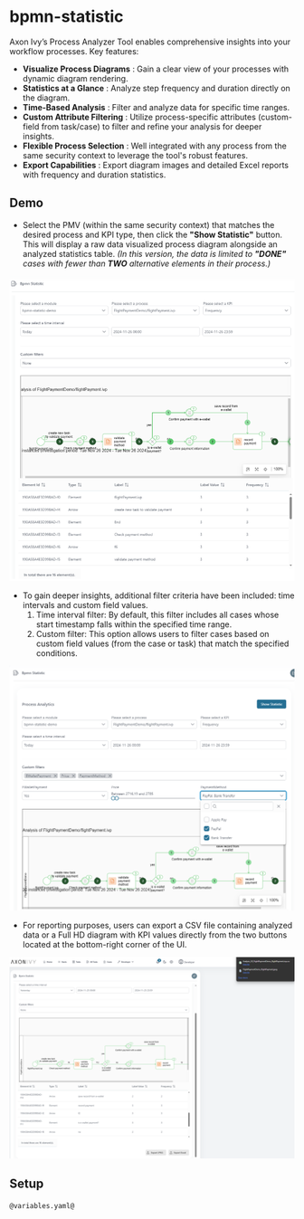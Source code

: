 # bpmn-statistic
Axon Ivy’s Process Analyzer Tool enables comprehensive insights into your workflow processes. Key features:
- **Visualize Process Diagrams**
: Gain a clear view of your processes with dynamic diagram rendering.
- **Statistics at a Glance**
: Analyze step frequency and duration directly on the diagram.
- **Time-Based Analysis**
: Filter and analyze data for specific time ranges.
- **Custom Attribute Filtering**
: Utilize process-specific attributes (custom-field from task/case) to filter and refine your analysis for deeper insights.
- **Flexible Process Selection**
: Well integrated with any process from the same security context to leverage the tool's robust features.
- **Export Capabilities**
: Export diagram images and detailed Excel reports with frequency and duration statistics.

## Demo

- Select the PMV (within the same security context) that matches the desired process and KPI type, then click the **"Show Statistic"** button. This will display a raw data visualized process diagram alongside an analyzed statistics table. *(In this version, the data is limited to **"DONE"** cases with fewer than **TWO** alternative elements in their process.)*

![alt text](image1.png)

- To gain deeper insights, additional filter criteria have been included: time intervals and custom field values.
  1) Time interval filter: By default, this filter includes all cases whose start timestamp falls within the specified time range.
  2) Custom filter: This option allows users to filter cases based on custom field values (from the case or task) that match the specified conditions.

![alt text](image2.png)

- For reporting purposes, users can export a CSV file containing analyzed data or a Full HD diagram with KPI values directly from the two buttons located at the bottom-right corner of the UI.

![alt text](image3.png)

## Setup

```
@variables.yaml@
```
